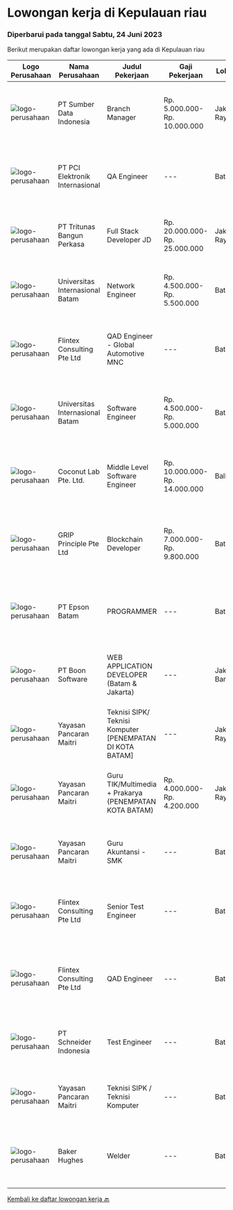 
  # Lowongan kerja di Kepulauan riau

  ### Diperbarui pada tanggal Sabtu, 24 Juni 2023

  Berikut merupakan daftar lowongan kerja yang ada di Kepulauan riau

  |Logo Perusahaan | Nama Perusahaan | Judul Pekerjaan | Gaji Pekerjaan | Lokasi | Deskripsi | Tanggal diunggah | Pranala |
  | -------------- | --------------- | --------------- | --------- | --------- | -------------- | ------- | ----------- |
  |![logo-perusahaan](https://image-service-cdn.seek.com.au/5066243a51f6e3079afc5e695f8f041e7a641bbf/ee4dce1061f3f616224767ad58cb2fc751b8d2dc)|PT Sumber Data Indonesia|Branch Manager|Rp. 5.000.000-Rp. 10.000.000|Jakarta Raya|Branch manager ini merupakan jabatan eksekutif yang mewakili kantor pusat di daerah-daerah tertentu. Posisi ini dibutuhkan untuk memastikan seluruh...|Jumat, 23 Juni 2023|https://www.jobstreet.co.id/id/job/branch-manager-4383773?token=0~d664f886-5c7d-43ad-a3f8-a90c905bbc01&sectionRank=1&jobId=jobstreet-id-job-4383773|
|![logo-perusahaan](https://image-service-cdn.seek.com.au/daa97ff1abf4e9ff1f739c9f7b4f75a273868bb0/ee4dce1061f3f616224767ad58cb2fc751b8d2dc)|PT PCI Elektronik Internasional|QA Engineer|---|Batam|Qualifications: 0-3 years’ experience as QA/QC in Electronic Manufacturing Company. Active in continuous improvement activities. Fresh Graduate with...|Kamis, 22 Juni 2023|https://www.jobstreet.co.id/id/job/qa-engineer-4381994?token=0~d664f886-5c7d-43ad-a3f8-a90c905bbc01&sectionRank=2&jobId=jobstreet-id-job-4381994|
|![logo-perusahaan](https://image-service-cdn.seek.com.au/b241808b7d45e518a7b0d3063828fc32248cfa75/ee4dce1061f3f616224767ad58cb2fc751b8d2dc)|PT Tritunas Bangun Perkasa|Full Stack Developer JD|Rp. 20.000.000-Rp. 25.000.000|Jakarta Raya|Responsibilities1. Develop, test and deploy high-performing, scalable web applications2. Collaborate with other developers to design and code...|Kamis, 22 Juni 2023|https://www.jobstreet.co.id/id/job/full-stack-developer-jd-4381955?token=0~d664f886-5c7d-43ad-a3f8-a90c905bbc01&sectionRank=3&jobId=jobstreet-id-job-4381955|
|![logo-perusahaan](https://image-service-cdn.seek.com.au/135f24f21343b4f39e8a47113619ed156511ca71/ee4dce1061f3f616224767ad58cb2fc751b8d2dc)|Universitas Internasional Batam|Network  Engineer|Rp. 4.500.000-Rp. 5.500.000|Batam|1. Menyiapkan infrastruktur jaringan (Hotspot, Proxy, DNS, Routing Table Server, Linux)2. Menangani masalah (troubleshooting) infrastruktur jaringan...|Senin, 19 Juni 2023|https://www.jobstreet.co.id/id/job/network-engineer-4365916?token=0~d664f886-5c7d-43ad-a3f8-a90c905bbc01&sectionRank=4&jobId=jobstreet-id-job-4365916|
|![logo-perusahaan](https://image-service-cdn.seek.com.au/ac4f3e2c0896b776cabd8d4e3825fbe5a586fcd3/ee4dce1061f3f616224767ad58cb2fc751b8d2dc)|Flintex Consulting Pte Ltd|QAD Engineer - Global Automotive MNC|---|Batam|Benefits - Performance BonusPOSITION SUMMARY:        Key role in the development, implementation, and maintenance of our QAD software systems. Your...|Selasa, 20 Juni 2023|https://www.jobstreet.co.id/id/job/qad-engineer-global-automotive-mnc-10897455/origin/sg?token=0~d664f886-5c7d-43ad-a3f8-a90c905bbc01&sectionRank=5&jobId=jobstreet-sg-job-10897455|
|![logo-perusahaan](https://image-service-cdn.seek.com.au/8c68530db41f0291e97ffb8b20ffd458b46dcf8f/ee4dce1061f3f616224767ad58cb2fc751b8d2dc)|Universitas Internasional Batam|Software Engineer|Rp. 4.500.000-Rp. 5.000.000|Batam|Melakukan pengembangan UI/UX yang User Friendly untuk Web Apps Melakukan perbaikan bug dan melakukan optimasi pada Web Apps Merancang, membangun, dan...|Senin, 19 Juni 2023|https://www.jobstreet.co.id/id/job/software-engineer-4365718?token=0~d664f886-5c7d-43ad-a3f8-a90c905bbc01&sectionRank=6&jobId=jobstreet-id-job-4365718|
|![logo-perusahaan](https://i.ibb.co/sqvTCh9/112815900-stock-vector-no-image-available-icon-flat-vector.webp)|Coconut Lab Pte. Ltd.|Middle Level Software Engineer|Rp. 10.000.000-Rp. 14.000.000|Bali|We're on the lookout for a talented Fullstack/Frontend/Backend Software Developer to join our startup. This isn't just a regular coding job; you'll be...|Selasa, 20 Juni 2023|https://www.jobstreet.co.id/id/job/middle-level-software-engineer-10897301/origin/sg?token=0~d664f886-5c7d-43ad-a3f8-a90c905bbc01&sectionRank=7&jobId=jobstreet-sg-job-10897301|
|![logo-perusahaan](https://image-service-cdn.seek.com.au/126b726d280947124b62777270a5c4f1f8b4d4cb/ee4dce1061f3f616224767ad58cb2fc751b8d2dc)|GRIP Principle Pte Ltd|Blockchain Developer|Rp. 7.000.000-Rp. 9.800.000|Batam|WHAT YOU WILL LEARN Strengthen your full-stack programming skills You'll learn how to write clean code by adhering to our programming best practices...|Sabtu, 10 Juni 2023|https://www.jobstreet.co.id/id/job/blockchain-developer-4349455?token=0~d664f886-5c7d-43ad-a3f8-a90c905bbc01&sectionRank=8&jobId=jobstreet-id-job-4349455|
|![logo-perusahaan](https://image-service-cdn.seek.com.au/4d06c084e225b457a4b83cdffb7f2c2c0d839551/ee4dce1061f3f616224767ad58cb2fc751b8d2dc)|PT Epson Batam|PROGRAMMER|---|Batam|Requirements: Candidate must possess at least Diploma/ Bachelor's Degree in Engineering Computer, Computer Science/Information Technology or...|Kamis, 08 Juni 2023|https://www.jobstreet.co.id/id/job/programmer-4364310?token=0~d664f886-5c7d-43ad-a3f8-a90c905bbc01&sectionRank=9&jobId=jobstreet-id-job-4364310|
|![logo-perusahaan](https://image-service-cdn.seek.com.au/9a69ce13ff9a8131b4fd663b20be4d3b4c0a97a0/ee4dce1061f3f616224767ad58cb2fc751b8d2dc)|PT Boon Software|WEB APPLICATION DEVELOPER (Batam & Jakarta)|---|Jakarta Barat|Requirements: Good spoken and written English. Excellent health, Self-confidence, strong communication skills, and commitment. Passionate about new...|Jumat, 09 Juni 2023|https://www.jobstreet.co.id/id/job/web-application-developer-batam-jakarta-4355032?token=0~d664f886-5c7d-43ad-a3f8-a90c905bbc01&sectionRank=10&jobId=jobstreet-id-job-4355032|
|![logo-perusahaan](https://image-service-cdn.seek.com.au/8b564d893394269223b3fa8f4d4d00e062ab3e69/ee4dce1061f3f616224767ad58cb2fc751b8d2dc)|Yayasan Pancaran Maitri|Teknisi SIPK/ Teknisi Komputer [PENEMPATAN DI KOTA BATAM]|---|Jakarta Raya|Mengerti dasar - dasar Programming Kemauan belajar yang tinggi  Kreatif, bertanggung jawab dan bekerja keras Bisa bekerja sendiri maupun kelompok...|Selasa, 06 Juni 2023|https://www.jobstreet.co.id/id/job/teknisi-sipk-teknisi-komputer-%5Bpenempatan-di-kota-batam%5D-4360563?token=0~d664f886-5c7d-43ad-a3f8-a90c905bbc01&sectionRank=11&jobId=jobstreet-id-job-4360563|
|![logo-perusahaan](https://image-service-cdn.seek.com.au/8b564d893394269223b3fa8f4d4d00e062ab3e69/ee4dce1061f3f616224767ad58cb2fc751b8d2dc)|Yayasan Pancaran Maitri|Guru TIK/Multimedia + Prakarya (PENEMPATAN KOTA BATAM)|Rp. 4.000.000-Rp. 4.200.000|Jakarta Raya|Kualifikasi Umum-Lulusan S1 Pendidikan Ilmu Komputer/Teknik Informatika/ Sistem Informasi/ DKV/ Seni Fotografi-Diutamakan memiliki pengalaman...|Jumat, 02 Juni 2023|https://www.jobstreet.co.id/id/job/guru-tik-multimedia-prakarya-penempatan-kota-batam-4357261?token=0~d664f886-5c7d-43ad-a3f8-a90c905bbc01&sectionRank=12&jobId=jobstreet-id-job-4357261|
|![logo-perusahaan](https://image-service-cdn.seek.com.au/c67f5727e1fb5d038635ff960e6a3753b82c6961/ee4dce1061f3f616224767ad58cb2fc751b8d2dc)|Yayasan Pancaran Maitri|Guru Akuntansi - SMK|---|Batam|- Mengerti dasar - dasar Programming - Kemauan belajar yang tinggi - Kreatif, bertanggung jawab dan bekerja keras - Bisa bekerja sendiri maupun...|Selasa, 20 Juni 2023|https://www.jobstreet.co.id/id/job/guru-akuntansi-smk-1036219587?token=0~d664f886-5c7d-43ad-a3f8-a90c905bbc01&sectionRank=13&jobId=jobstreet-id-job-1036219587|
|![logo-perusahaan](https://i.ibb.co/sqvTCh9/112815900-stock-vector-no-image-available-icon-flat-vector.webp)|Flintex Consulting Pte Ltd|Senior Test Engineer|---|Batam|POSITION SUMMARY:    Responsible for working in a group environment in coordination with engineering and manufacturing teams to support new products...|Senin, 19 Juni 2023|https://www.jobstreet.co.id/id/job/senior-test-engineer-1036207571?token=0~d664f886-5c7d-43ad-a3f8-a90c905bbc01&sectionRank=14&jobId=jobstreet-id-job-1036207571|
|![logo-perusahaan](https://i.ibb.co/sqvTCh9/112815900-stock-vector-no-image-available-icon-flat-vector.webp)|Flintex Consulting Pte Ltd|QAD Engineer|---|Batam|POSITION SUMMARY:    Key role in the development, implementation, and maintenance of our QAD software systems. Your primary responsibility will be to...|Senin, 19 Juni 2023|https://www.jobstreet.co.id/id/job/qad-engineer-1036207770?token=0~d664f886-5c7d-43ad-a3f8-a90c905bbc01&sectionRank=15&jobId=jobstreet-id-job-1036207770|
|![logo-perusahaan](https://image-service-cdn.seek.com.au/c588cefd9687b525360ddf3935791f95ee29227a/ee4dce1061f3f616224767ad58cb2fc751b8d2dc)|PT Schneider Indonesia|Test Engineer|---|Batam|Test Engineer-008I15*Main role of this position   To be responsible in Industrialization test &amp; control equipment for front-end and back-end...|Minggu, 18 Juni 2023|https://www.jobstreet.co.id/id/job/test-engineer-1036195458?token=0~d664f886-5c7d-43ad-a3f8-a90c905bbc01&sectionRank=16&jobId=jobstreet-id-job-1036195458|
|![logo-perusahaan](https://image-service-cdn.seek.com.au/13d6cc91f13ed955f54153e3f108e3e15641577d/ee4dce1061f3f616224767ad58cb2fc751b8d2dc)|Yayasan Pancaran Maitri|Teknisi SIPK / Teknisi Komputer|---|Batam|- Mengerti dasar - dasar Programming - Kemauan belajar yang tinggi - Kreatif, bertanggung jawab dan bekerja keras - Bisa bekerja sendiri maupun...|Jumat, 16 Juni 2023|https://www.jobstreet.co.id/id/job/teknisi-sipk-teknisi-komputer-1036182454?token=0~d664f886-5c7d-43ad-a3f8-a90c905bbc01&sectionRank=17&jobId=jobstreet-id-job-1036182454|
|![logo-perusahaan](https://image-service-cdn.seek.com.au/da7f4740af3a0aa1feb3cd0590cabacf1584735e/ee4dce1061f3f616224767ad58cb2fc751b8d2dc)|Baker Hughes|Welder|---|Batam|Welder Would you like to work with oilfield equipment?Do you love being part of a successful manufacturing team? Join our cutting-edge Manufacturing...|Senin, 12 Juni 2023|https://www.jobstreet.co.id/id/job/welder-1036122700?token=0~d664f886-5c7d-43ad-a3f8-a90c905bbc01&sectionRank=18&jobId=jobstreet-id-job-1036122700|


  [Kembali ke daftar lowongan kerja 🔙](../README.md#daftar-lowongan-kerja)
  